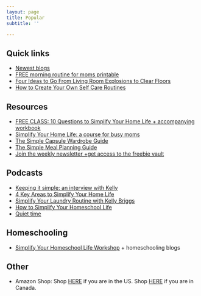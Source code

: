 ```yaml
---
layout: page
title: Popular
subtitle: ''

---
```

## Quick links

* [Newest blogs](https://www.simplehomemom.com)
* [FREE morning routine for moms printable](https://mailchi.mp/b5550b9a5b6c/kxmxwhppym)
* [Four Ideas to Go From Living Room Explosions to Clear Floors](https://www.simplehomemom.com/four-ideas-to-go-from-living-room-explosions-to-clear-floors/)
* [How to Create Your Own Self Care Routines](https://www.simplehomemom.com/how-to-create-your-own-self-care-routines/)

## Resources

* [FREE CLASS: 10 Questions to Simplify Your Home Life + accompanying workbook](https://mailchi.mp/b9ced2aa71e3/10-questions-to-help-you-simplify-your-home-life)
* [Simplify Your Home Life: a course for busy moms](https://www.simplehomemom.com/course)
* [The Simple Capsule Wardrobe Guide ](https://www.simplehomemom.com/simple-capsule-wardrobe-guide)
* [The Simple Meal Planning Guide](https://www.simplehomemom.com/the-simple-meal-planning-guide/)
* [Join the weekly newsletter +get access to the freebie vault](https://www.simplehomemom.com/freebies)

## Podcasts

* [Keeping it simple: an interview with Kelly](https://podcasts.apple.com/ca/podcast/keeping-it-simple-an-interview-with-kelly/id1512837291?i=1000500930761)
* [4 Key Areas to Simplify Your Home Life](https://podcasts.apple.com/us/podcast/155-learn-4-key-areas-to-simplify-your-home-kelly-from/id1481909779?i=1000526375831)
* [Simplify Your Laundry Routine with Kelly Briggs](https://podcasts.apple.com/ca/podcast/ep155-simplify-your-laundry-routine-with-kelly-briggs/id1159498258?i=1000505748717)
* [How to Simplify Your Homeschool Life](https://capturingthecharmedlife.com/2021/03/15/how-to-simplify-your-homeschool-life/)
* [Quiet time](https://podcasts.apple.com/us/podcast/ep-23-quiet-time-and-homeschooling-with-kelly-briggs/id1527253695?i=1000533420517)

## Homeschooling

* [Simplify Your Homeschool Life Workshop](https://www.simplehomemom.com/simplify-your-homeschool-life-workshop/) + homeschooling blogs

## Other

* Amazon Shop: Shop [HERE](http://www.amazon.com/shop/simplehomemom) if you are in the US. Shop [HERE](http://www.amazon.ca/shop/simplehomemom) if you are in Canada.